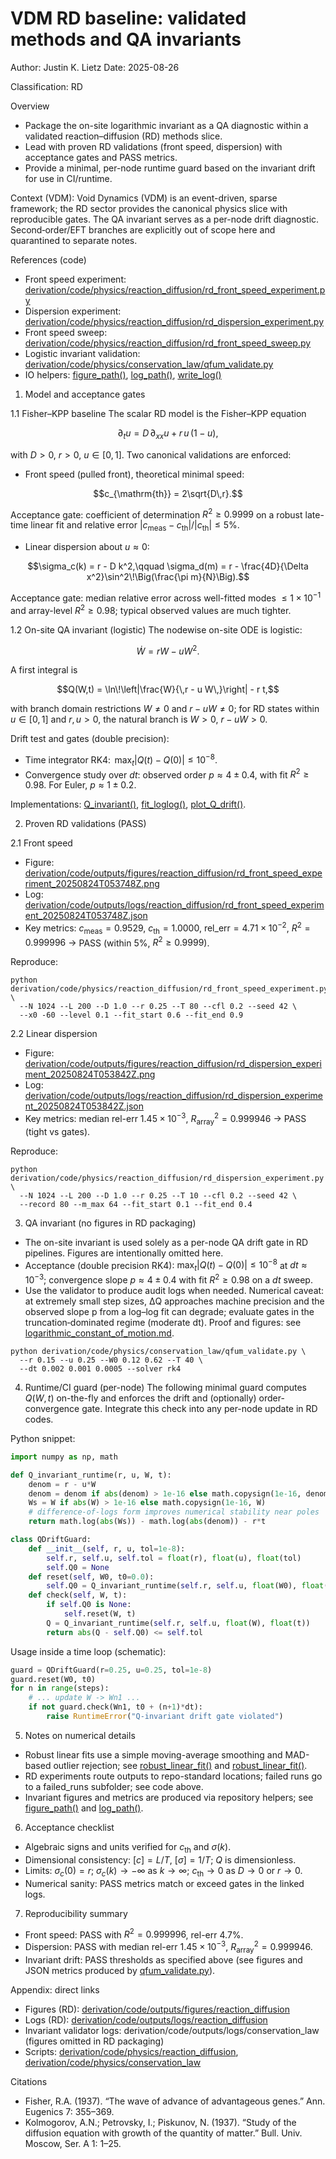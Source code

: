 # VDM RD baseline: validated methods and QA invariants
Author: Justin K. Lietz
Date: 2025-08-26

Classification: RD

Overview
- Package the on-site logarithmic invariant as a QA diagnostic within a validated reaction–diffusion (RD) methods slice.
- Lead with proven RD validations (front speed, dispersion) with acceptance gates and PASS metrics.
- Provide a minimal, per-node runtime guard based on the invariant drift for use in CI/runtime.

Context (VDM): Void Dynamics (VDM) is an event-driven, sparse framework; the RD sector provides the canonical physics slice with reproducible gates. The QA invariant serves as a per-node drift diagnostic. Second‑order/EFT branches are explicitly out of scope here and quarantined to separate notes.

References (code)
- Front speed experiment: [derivation/code/physics/reaction_diffusion/rd_front_speed_experiment.py](../../code/physics/reaction_diffusion/rd_front_speed_experiment.py)
- Dispersion experiment: [derivation/code/physics/reaction_diffusion/rd_dispersion_experiment.py](../../code/physics/reaction_diffusion/rd_dispersion_experiment.py)
- Front speed sweep: [derivation/code/physics/reaction_diffusion/rd_front_speed_sweep.py](../../code/physics/reaction_diffusion/rd_front_speed_sweep.py)
- Logistic invariant validation: [derivation/code/physics/conservation_law/qfum_validate.py](../../code/physics/conservation_law/qfum_validate.py)
- IO helpers: [figure_path()](../../code/common/io_paths.py:49), [log_path()](../../code/common/io_paths.py:53), [write_log()](../../code/common/io_paths.py:57)


1. Model and acceptance gates

1.1 Fisher–KPP baseline
The scalar RD model is the Fisher–KPP equation

$$\partial_t u = D\,\partial_{xx} u + r\,u\,(1-u),$$

with $D>0$, $r>0$, $u\in[0,1]$. Two canonical validations are enforced:

- Front speed (pulled front), theoretical minimal speed:

$$c_{\mathrm{th}} = 2\sqrt{D\,r}.$$

Acceptance gate: coefficient of determination $R^2 \ge 0.9999$ on a robust late-time linear fit and relative error $|c_{\mathrm{meas}}-c_{\mathrm{th}}|/|c_{\mathrm{th}}| \le 5\%$.

- Linear dispersion about $u\approx 0$:

$$\sigma_c(k) = r - D k^2,\qquad \sigma_d(m) = r - \frac{4D}{\Delta x^2}\sin^2\!\Big(\frac{\pi m}{N}\Big).$$

Acceptance gate: median relative error across well-fitted modes $\le 1\times 10^{-1}$ and array-level $R^2 \ge 0.98$; typical observed values are much tighter.


1.2 On-site QA invariant (logistic)
The nodewise on-site ODE is logistic:

$$\dot W = r W - u W^2.$$

A first integral is

$$Q(W,t) = \ln\!\left|\frac{W}{\,r - u W\,}\right| - r t,$$

with branch domain restrictions $W\neq 0$ and $r-uW \neq 0$; for RD states within $u\in[0,1]$ and $r,u>0$, the natural branch is $W>0$, $r-uW>0$.

Drift test and gates (double precision):
- Time integrator RK4: $\,\max_t|Q(t)-Q(0)| \le 10^{-8}.$
- Convergence study over $dt$: observed order $p \approx 4 \pm 0.4$, with fit $R^2 \ge 0.98$. For Euler, $p\approx 1\pm 0.2$.

Implementations: [Q_invariant()](../../code/physics/conservation_law/qfum_validate.py:118), [fit_loglog()](../../code/physics/conservation_law/qfum_validate.py:153), [plot_Q_drift()](../../code/physics/conservation_law/qfum_validate.py:179).


2. Proven RD validations (PASS)

2.1 Front speed
- Figure: [derivation/code/outputs/figures/reaction_diffusion/rd_front_speed_experiment_20250824T053748Z.png](../../code/outputs/figures/reaction_diffusion/rd_front_speed_experiment_20250824T053748Z.png)
- Log: [derivation/code/outputs/logs/reaction_diffusion/rd_front_speed_experiment_20250824T053748Z.json](../../code/outputs/logs/reaction_diffusion/rd_front_speed_experiment_20250824T053748Z.json)
- Key metrics: $c_{\mathrm{meas}}=0.9529$, $c_{\mathrm{th}}=1.0000$, $\mathrm{rel\_err}=4.71\times 10^{-2}$, $R^2=0.999996$ → PASS (within 5%, $R^2\ge 0.9999$).

Reproduce:
```
python derivation/code/physics/reaction_diffusion/rd_front_speed_experiment.py \
  --N 1024 --L 200 --D 1.0 --r 0.25 --T 80 --cfl 0.2 --seed 42 \
  --x0 -60 --level 0.1 --fit_start 0.6 --fit_end 0.9
```

2.2 Linear dispersion
- Figure: [derivation/code/outputs/figures/reaction_diffusion/rd_dispersion_experiment_20250824T053842Z.png](../../code/outputs/figures/reaction_diffusion/rd_dispersion_experiment_20250824T053842Z.png)
- Log: [derivation/code/outputs/logs/reaction_diffusion/rd_dispersion_experiment_20250824T053842Z.json](../../code/outputs/logs/reaction_diffusion/rd_dispersion_experiment_20250824T053842Z.json)
- Key metrics: median rel-err $1.45\times 10^{-3}$, $R^2_{\text{array}}=0.999946$ → PASS (tight vs gates).

Reproduce:
```
python derivation/code/physics/reaction_diffusion/rd_dispersion_experiment.py \
  --N 1024 --L 200 --D 1.0 --r 0.25 --T 10 --cfl 0.2 --seed 42 \
  --record 80 --m_max 64 --fit_start 0.1 --fit_end 0.4
```


3. QA invariant (no figures in RD packaging)
- The on-site invariant is used solely as a per-node QA drift gate in RD pipelines. Figures are intentionally omitted here.
- Acceptance (double precision RK4): $\max_t|Q(t)-Q(0)| \le 10^{-8}$ at $dt\approx 10^{-3}$; convergence slope $p\approx 4\pm 0.4$ with fit $R^2\ge 0.98$ on a $dt$ sweep.
- Use the validator to produce audit logs when needed. Numerical caveat: at extremely small step sizes, ΔQ approaches machine precision and the observed slope p from a log–log fit can degrade; evaluate gates in the truncation‑dominated regime (moderate dt). Proof and figures: see [logarithmic_constant_of_motion.md](./logarithmic_constant_of_motion.md).
```
python derivation/code/physics/conservation_law/qfum_validate.py \
  --r 0.15 --u 0.25 --W0 0.12 0.62 --T 40 \
  --dt 0.002 0.001 0.0005 --solver rk4
```


4. Runtime/CI guard (per-node)
The following minimal guard computes $Q(W,t)$ on-the-fly and enforces the drift and (optionally) order-convergence gate. Integrate this check into any per-node update in RD codes.

Python snippet:
```python
import numpy as np, math

def Q_invariant_runtime(r, u, W, t):
    denom = r - u*W
    denom = denom if abs(denom) > 1e-16 else math.copysign(1e-16, denom)
    Ws = W if abs(W) > 1e-16 else math.copysign(1e-16, W)
    # difference-of-logs form improves numerical stability near poles
    return math.log(abs(Ws)) - math.log(abs(denom)) - r*t

class QDriftGuard:
    def __init__(self, r, u, tol=1e-8):
        self.r, self.u, self.tol = float(r), float(u), float(tol)
        self.Q0 = None
    def reset(self, W0, t0=0.0):
        self.Q0 = Q_invariant_runtime(self.r, self.u, float(W0), float(t0))
    def check(self, W, t):
        if self.Q0 is None:
            self.reset(W, t)
        Q = Q_invariant_runtime(self.r, self.u, float(W), float(t))
        return abs(Q - self.Q0) <= self.tol
```

Usage inside a time loop (schematic):
```python
guard = QDriftGuard(r=0.25, u=0.25, tol=1e-8)
guard.reset(W0, t0)
for n in range(steps):
    # ... update W -> Wn1 ...
    if not guard.check(Wn1, t0 + (n+1)*dt):
        raise RuntimeError("Q-invariant drift gate violated")
```


5. Notes on numerical details
- Robust linear fits use a simple moving-average smoothing and MAD-based outlier rejection; see [robust_linear_fit()](../../code/physics/reaction_diffusion/rd_front_speed_experiment.py:77) and [robust_linear_fit()](../../code/physics/reaction_diffusion/rd_dispersion_experiment.py:40).
- RD experiments route outputs to repo-standard locations; failed runs go to a failed_runs subfolder; see code above.
- Invariant figures and metrics are produced via repository helpers; see [figure_path()](../../code/common/io_paths.py:49) and [log_path()](../../code/common/io_paths.py:53).


6. Acceptance checklist
- Algebraic signs and units verified for $c_{\mathrm{th}}$ and $\sigma(k)$.
- Dimensional consistency: $[c]=L/T$, $[\sigma]=1/T$; $Q$ is dimensionless.
- Limits: $\sigma_c(0)=r$; $\sigma_c(k)\to -\infty$ as $k\to\infty$; $c_{\mathrm{th}}\to 0$ as $D\to 0$ or $r\to 0$.
- Numerical sanity: PASS metrics match or exceed gates in the linked logs.


7. Reproducibility summary
- Front speed: PASS with $R^2=0.999996$, rel-err $4.7\%$.
- Dispersion: PASS with median rel-err $1.45\times 10^{-3}$, $R^2_{\text{array}}=0.999946$.
- Invariant drift: PASS thresholds as specified above (see figures and JSON metrics produced by [qfum_validate.py](../../code/physics/conservation_law/qfum_validate.py)).


Appendix: direct links
- Figures (RD): [derivation/code/outputs/figures/reaction_diffusion](../../code/outputs/figures/reaction_diffusion)
- Logs (RD): [derivation/code/outputs/logs/reaction_diffusion](../../code/outputs/logs/reaction_diffusion)
- Invariant validator logs: derivation/code/outputs/logs/conservation_law (figures omitted in RD packaging)
- Scripts: [derivation/code/physics/reaction_diffusion](../../code/physics/reaction_diffusion), [derivation/code/physics/conservation_law](../../code/physics/conservation_law)

Citations
- Fisher, R.A. (1937). “The wave of advance of advantageous genes.” Ann. Eugenics 7: 355–369.
- Kolmogorov, A.N.; Petrovsky, I.; Piskunov, N. (1937). “Study of the diffusion equation with growth of the quantity of matter.” Bull. Univ. Moscow, Ser. A 1: 1–25.
